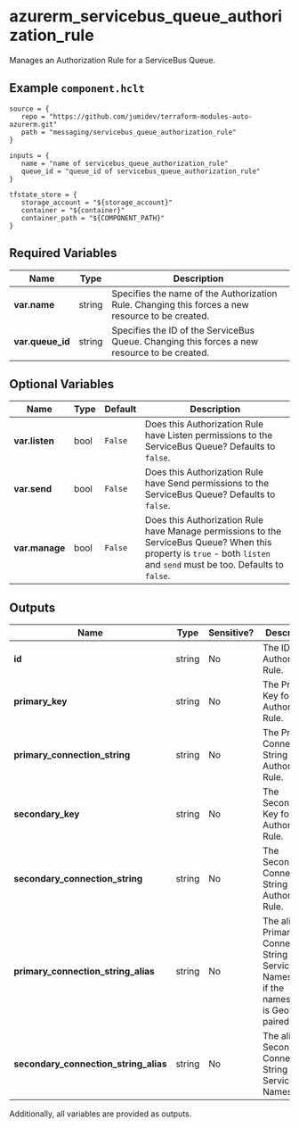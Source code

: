 # azurerm_servicebus_queue_authorization_rule

Manages an Authorization Rule for a ServiceBus Queue.

## Example `component.hclt`

```hcl
source = {
   repo = "https://github.com/jumidev/terraform-modules-auto-azurerm.git" 
   path = "messaging/servicebus_queue_authorization_rule" 
}

inputs = {
   name = "name of servicebus_queue_authorization_rule" 
   queue_id = "queue_id of servicebus_queue_authorization_rule" 
}

tfstate_store = {
   storage_account = "${storage_account}" 
   container = "${container}" 
   container_path = "${COMPONENT_PATH}" 
}

```

## Required Variables

| Name | Type |  Description |
| ---- | --------- |  ----------- |
| **var.name** | string |  Specifies the name of the Authorization Rule. Changing this forces a new resource to be created. | 
| **var.queue_id** | string |  Specifies the ID of the ServiceBus Queue. Changing this forces a new resource to be created. | 

## Optional Variables

| Name | Type |  Default  |  Description |
| ---- | --------- |  ----------- | ----------- |
| **var.listen** | bool |  `False`  |  Does this Authorization Rule have Listen permissions to the ServiceBus Queue? Defaults to `false`. | 
| **var.send** | bool |  `False`  |  Does this Authorization Rule have Send permissions to the ServiceBus Queue? Defaults to `false`. | 
| **var.manage** | bool |  `False`  |  Does this Authorization Rule have Manage permissions to the ServiceBus Queue? When this property is `true` - both `listen` and `send` must be too. Defaults to `false`. | 



## Outputs

| Name | Type | Sensitive? | Description |
| ---- | ---- | --------- | --------- |
| **id** | string | No  | The ID of the Authorization Rule. | 
| **primary_key** | string | No  | The Primary Key for the Authorization Rule. | 
| **primary_connection_string** | string | No  | The Primary Connection String for the Authorization Rule. | 
| **secondary_key** | string | No  | The Secondary Key for the Authorization Rule. | 
| **secondary_connection_string** | string | No  | The Secondary Connection String for the Authorization Rule. | 
| **primary_connection_string_alias** | string | No  | The alias Primary Connection String for the ServiceBus Namespace, if the namespace is Geo DR paired. | 
| **secondary_connection_string_alias** | string | No  | The alias Secondary Connection String for the ServiceBus Namespace | 

Additionally, all variables are provided as outputs.
